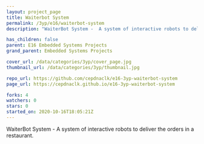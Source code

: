 ```yaml
---
layout: project_page
title: Waiterbot System
permalink: /3yp/e16/waiterbot-system
description: "WaiterBot System -  A system of interactive robots to deliver the orders in a restaurant."

has_children: false
parent: E16 Embedded Systems Projects
grand_parent: Embedded Systems Projects

cover_url: /data/categories/3yp/cover_page.jpg
thumbnail_url: /data/categories/3yp/thumbnail.jpg

repo_url: https://github.com/cepdnaclk/e16-3yp-waiterbot-system
page_url: https://cepdnaclk.github.io/e16-3yp-waiterbot-system

forks: 4
watchers: 0
stars: 0
started_on: 2020-10-16T18:05:21Z
---
```

WaiterBot System -  A system of interactive robots to deliver the orders in a restaurant.

